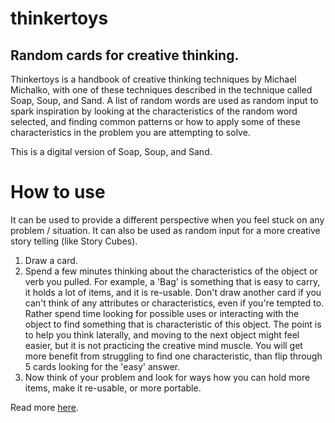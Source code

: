 # thinkertoys
<h2>Random cards for creative thinking.</h2>

Thinkertoys is a handbook of creative thinking techniques by Michael Michalko, with one of these techniques described in the technique called Soap, Soup, and Sand.  A list of random words are used as random input to spark inspiration by looking at the characteristics of the random word selected, and finding common patterns or how to apply some of these characteristics in the problem you are attempting to solve.

This is a digital version of Soap, Soup, and Sand.

<h1>How to use</h1>

It can be used to provide a different perspective when you feel stuck on any problem / situation.  It can also be used as random input for a more creative story telling (like Story Cubes). 

1. Draw a card.
2. Spend a few minutes thinking about the characteristics of the object or verb you pulled.  For example, a 'Bag' is something that is easy to carry, it holds a lot of items, and it is re-usable.  Don't draw another card if you can't think of any attributes or characteristics, even if you're tempted to.  Rather spend time looking for possible uses or interacting with the object to find something that is characteristic of this object.  The point is to help you think laterally, and moving to the next object might feel easier, but it is not practicing the creative mind muscle.  You will get more benefit from struggling to find one characteristic, than flip through 5 cards looking for the 'easy' answer.
3. Now think of your problem and look for ways how you can hold more items, make it re-usable, or more portable.


Read more [here](https://www.buymeacoffee.com/funficient/thinkertoys-random-input-tool-685057).

